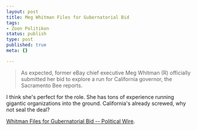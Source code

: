 ```yaml
--- 
layout: post
title: Meg Whitman Files for Gubernatorial Bid
tags: 
- Zoon Politikon
status: publish
type: post
published: true
meta: {}

---
```

<blockquote>As expected, former eBay chief executive Meg Whitman (R) officially submitted her bid to explore a run for California governor, the Sacramento Bee reports.</blockquote>

I think she's perfect for the role. She has tons of experience running gigantic organizations into the ground. California's already screwed, why not seal the deal?

<a href="http://politicalwire.com/archives/2009/02/09/whitman_files_for_gubernatorial_bid.html">Whitman Files for Gubernatorial Bid -- Political Wire</a>.
